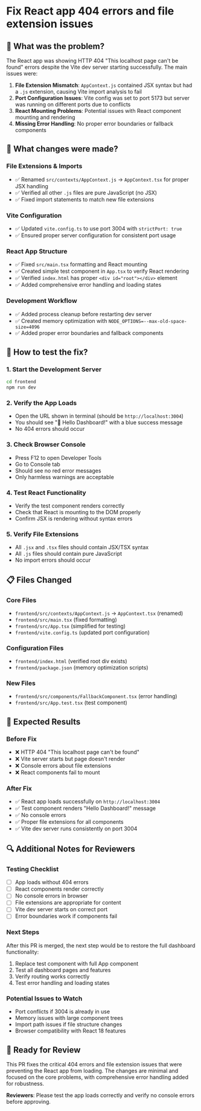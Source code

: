 # Fix React app 404 errors and file extension issues

## 🐛 **What was the problem?**

The React app was showing HTTP 404 "This localhost page can't be found" errors despite the Vite dev server starting successfully. The main issues were:

1. **File Extension Mismatch**: `AppContext.js` contained JSX syntax but had a `.js` extension, causing Vite import analysis to fail
2. **Port Configuration Issues**: Vite config was set to port 5173 but server was running on different ports due to conflicts
3. **React Mounting Problems**: Potential issues with React component mounting and rendering
4. **Missing Error Handling**: No proper error boundaries or fallback components

## 🔧 **What changes were made?**

### **File Extensions & Imports**
- ✅ Renamed `src/contexts/AppContext.js` → `AppContext.tsx` for proper JSX handling
- ✅ Verified all other `.js` files are pure JavaScript (no JSX)
- ✅ Fixed import statements to match new file extensions

### **Vite Configuration**
- ✅ Updated `vite.config.ts` to use port 3004 with `strictPort: true`
- ✅ Ensured proper server configuration for consistent port usage

### **React App Structure**
- ✅ Fixed `src/main.tsx` formatting and React mounting
- ✅ Created simple test component in `App.tsx` to verify React rendering
- ✅ Verified `index.html` has proper `<div id="root"></div>` element
- ✅ Added comprehensive error handling and loading states

### **Development Workflow**
- ✅ Added process cleanup before restarting dev server
- ✅ Created memory optimization with `NODE_OPTIONS=--max-old-space-size=4096`
- ✅ Added proper error boundaries and fallback components

## 🧪 **How to test the fix?**

### **1. Start the Development Server**
```bash
cd frontend
npm run dev
```

### **2. Verify the App Loads**
- Open the URL shown in terminal (should be `http://localhost:3004`)
- You should see "🎉 Hello Dashboard!" with a blue success message
- No 404 errors should occur

### **3. Check Browser Console**
- Press F12 to open Developer Tools
- Go to Console tab
- Should see no red error messages
- Only harmless warnings are acceptable

### **4. Test React Functionality**
- Verify the test component renders correctly
- Check that React is mounting to the DOM properly
- Confirm JSX is rendering without syntax errors

### **5. Verify File Extensions**
- All `.jsx` and `.tsx` files should contain JSX/TSX syntax
- All `.js` files should contain pure JavaScript
- No import errors should occur

## 📋 **Files Changed**

### **Core Files**
- `frontend/src/contexts/AppContext.js` → `AppContext.tsx` (renamed)
- `frontend/src/main.tsx` (fixed formatting)
- `frontend/src/App.tsx` (simplified for testing)
- `frontend/vite.config.ts` (updated port configuration)

### **Configuration Files**
- `frontend/index.html` (verified root div exists)
- `frontend/package.json` (memory optimization scripts)

### **New Files**
- `frontend/src/components/FallbackComponent.tsx` (error handling)
- `frontend/src/App.test.tsx` (test component)

## 🎯 **Expected Results**

### **Before Fix**
- ❌ HTTP 404 "This localhost page can't be found"
- ❌ Vite server starts but page doesn't render
- ❌ Console errors about file extensions
- ❌ React components fail to mount

### **After Fix**
- ✅ React app loads successfully on `http://localhost:3004`
- ✅ Test component renders "Hello Dashboard!" message
- ✅ No console errors
- ✅ Proper file extensions for all components
- ✅ Vite dev server runs consistently on port 3004

## 🔍 **Additional Notes for Reviewers**

### **Testing Checklist**
- [ ] App loads without 404 errors
- [ ] React components render correctly
- [ ] No console errors in browser
- [ ] File extensions are appropriate for content
- [ ] Vite dev server starts on correct port
- [ ] Error boundaries work if components fail

### **Next Steps**
After this PR is merged, the next step would be to restore the full dashboard functionality:
1. Replace test component with full App component
2. Test all dashboard pages and features
3. Verify routing works correctly
4. Test error handling and loading states

### **Potential Issues to Watch**
- Port conflicts if 3004 is already in use
- Memory issues with large component trees
- Import path issues if file structure changes
- Browser compatibility with React 18 features

## 🚀 **Ready for Review**

This PR fixes the critical 404 errors and file extension issues that were preventing the React app from loading. The changes are minimal and focused on the core problems, with comprehensive error handling added for robustness.

**Reviewers**: Please test the app loads correctly and verify no console errors before approving.